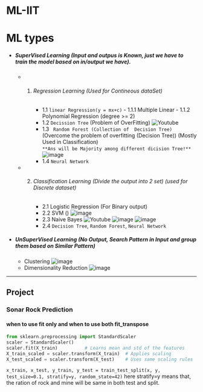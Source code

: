 # ML-IIT

# ML types
 - ##### SuperVised Learning (Input and outpus is Known, just we have to train the model based on in/output we have).
    - 1. ###### Regression Learning (Used for Contineous dataSet)
          - 1.1 ``linear Regression(y = mx+c)``
                - 1.1.1 Multiple Linear
                - 1.1.2 Polynomial Regression (degree >= 2)
         - 1.2 ``Decission Tree`` (Problem of OverFitting) ![Youtube](https://youtu.be/CWzpomtLqqs?si=bwEOwsJDv7I67kK5) 
         - 1.3 `` Random Forest (Collection of  Decision Tree)`` (Overcome the problem of overfitting (Decision Tree)) (Mostly Used in Classification)<br>
           `` **Ans will be Majority among different dicision Tree!** ``
           ![image](https://github.com/user-attachments/assets/1984413e-70f7-4efd-a5ed-c6ba07189d8f)
         - 1.4 `` Neural Network ``
    - 2. ###### Classification Learning (Divide the output into 2 set) (used for Discrete dataset)
          - 2.1 Logistic Regression (For Binary output)
          - 2.2 SVM ()
            ![image](https://github.com/user-attachments/assets/c9b56fa9-1f04-4589-b1c1-fb0e1025c45a)
          - 2.3 Naive Bayes ![Youtube](https://youtu.be/GBMMtXRiQX0?si=eO202-7R-5wzmWx3)
            ![image](https://github.com/user-attachments/assets/2252e8a3-0a43-4b2d-a075-801deafa86f7)
            ![image](https://github.com/user-attachments/assets/2764ae3a-cfd2-4221-8f84-476892d76b1b)
          - 2.4 ``Decision Tree``, ``Random Forest``, ``Neural Network`` 

 - ##### UnSuperVised Learning (No Output, Search Pattern in Input and group them based on Similar Pattern)
   - Clustering
     ![image](https://github.com/user-attachments/assets/87aa9e35-b28d-40c1-8fb7-8fe882599550)
   - Dimensionality Reduction
     ![image](https://github.com/user-attachments/assets/a03e64c0-f29e-46bd-b68e-1623f7949c22)

--- 
## Project

### Sonar Rock Prediction

#### when to use fit only and when to use both fit_transpose
```python
from sklearn.preprocessing import StandardScaler
scaler = StandardScaler()
scaler.fit(X_train)          # Learns mean and std of the features
X_train_scaled = scaler.transform(X_train)  # Applies scaling
X_test_scaled = scaler.transform(X_test)    # Uses same scaling rules
```

``x_train, x_test, y_train, y_test = train_test_split(x, y, test_size=0.1, stratify=y, random_state=42)`` here stratify=y means that, the ration of rock and mine will be same in both test and split.

